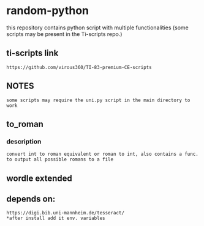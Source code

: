 # random-python

 this repository contains python script with multiple functionalities (some scripts may be present in the Ti-scripts repo.)

## ti-scripts link

    https://github.com/virous360/TI-83-premium-CE-scripts

## NOTES

    some scripts may require the uni.py script in the main directory to work

## to_roman

### description

    convert int to roman equivalent or roman to int, also contains a func. to output all possible romans to a file 

## wordle extended

## depends on:

    https://digi.bib.uni-mannheim.de/tesseract/
    *after install add it env. variables
